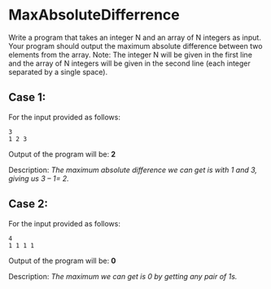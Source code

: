 # MaxAbsoluteDifferrence
Write a program that takes an integer N and an array of N integers as input. Your program should output the maximum absolute difference between two elements from the array.
Note: The integer N will be given in the first line and the array of N integers will be given in the second line (each integer separated by a single space).

## Case 1:

For the input provided as follows:
```
3
1 2 3
```

Output of the program will be: **2**

Description: _The maximum absolute difference we can get is with 1 and 3, giving us 3 – 1= 2._


## Case 2:

For the input provided as follows:
```
4
1 1 1 1
```

Output of the program will be: **0**

Description: _The maximum we can get is 0 by getting any pair of 1s._